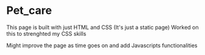 # Pet_care
This page is built with just HTML and CSS (It's just a static page)
Worked on this to strenghted my CSS skills

Might improve the page as time goes on and add Javascripts functionalities
